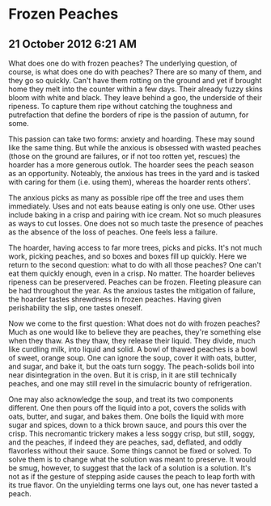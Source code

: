 # Frozen Peaches
## 21 October 2012 6:21 AM

What does one do with frozen peaches? The underlying question, of course, is what does one do with peaches? There are so many of them, and they go so quickly. Can't have them rotting on the ground and yet if brought home they melt into the counter within a few days. Their already fuzzy skins bloom with white and black. They leave behind a goo, the underside of their ripeness. To capture them ripe without catching the toughness and putrefaction that define the borders of ripe is the passion of autumn, for some.

This passion can take two forms: anxiety and hoarding. These may sound like the same thing. But while the anxious is obsessed with wasted peaches (those on the ground are failures, or if not too rotten yet, rescues) the hoarder has a more generous outlok. The hoarder sees the peach season as an opportunity. Noteably, the anxious has trees in the yard and is tasked with caring for them (i.e. using them), whereas the hoarder rents others'.

The anxious picks as many as possible ripe off the tree and uses them immediately. Uses and not eats beause eating is only one use. Other uses include baking in a crisp and pairing with ice cream. Not so much pleasures as ways to cut losses. One does not so much taste the presence of peaches as the absence of the loss of peaches. One feels less a failure.

The hoarder, having access to far more trees, picks and picks. It's not much work, picking peaches, and so boxes and boxes fill up quickly. Here we return to the second question: what to do with all those peaches? One can't eat them quickly enough, even in a crisp. No matter. The hoarder believes ripeness can be preservered. Peaches can be frozen. Fleeting pleasure can be had throughout the year. As the anxious tastes the mitigation of failure, the hoarder tastes shrewdness in frozen peaches. Having given perishability the slip, one tastes oneself.

Now we come to the first question: What does not do with frozen peaches? Much as one would like to believe they are peaches, they're something else when they thaw. As they thaw, they release their liquid. They divide, much like curdling milk, into liquid and solid. A bowl of thawed peaches is a bowl of sweet, orange soup. One can ignore the soup, cover it with oats, butter, and sugar, and bake it, but the oats turn soggy. The peach-solids boil into near disintegration in the oven. But it is crisp, in it are still technically peaches, and one may still revel in the simulacric bounty of refrigeration.

One may also acknowledge the soup, and treat its two components different. One then pours off the liquid into a pot, covers the solids with oats, butter, and sugar, and bakes them. One boils the liquid with more sugar and spices, down to a thick brown sauce, and pours this over the crisp. This necromantic trickery makes a less soggy crisp, but still, soggy, and the peaches, if indeed they are peaches, sad, deflated, and oddly flavorless without their sauce. Some things cannot be fixed or solved. To solve them is to change what the solution was meant to preserve. It would be smug, however, to suggest that the lack of a solution is a solution. It's not as if the gesture of stepping aside causes the peach to leap forth with its true flavor. On the unyielding terms one lays out, one has never tasted a peach.